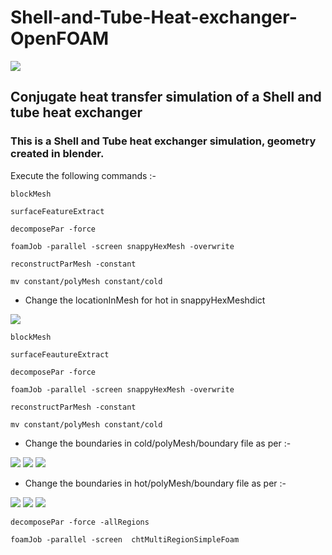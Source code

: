 # Shell-and-Tube-Heat-exchanger-OpenFOAM

<img src="https://d2t1xqejof9utc.cloudfront.net/screenshots/pics/fd275ff0a4d0179913ce146506715635/large.png"/>


## Conjugate heat transfer simulation of a Shell and tube heat exchanger

### This is a Shell and Tube heat exchanger simulation, geometry created in blender.

Execute the following commands :-
```
blockMesh

surfaceFeatureExtract

decomposePar -force

foamJob -parallel -screen snappyHexMesh -overwrite

reconstructParMesh -constant

mv constant/polyMesh constant/cold

```

+ Change the locationInMesh for hot in snappyHexMeshdict

<img src="https://sun9-2.userapi.com/impg/GutCCZUP11dCZbgFRAq6PLCIbGqe_IOIfNGnzw/jxSXvkh4fBk.jpg?size=893x105&quality=95&sign=9d049403ba4fbfae71d7241974b9a659&type=album"/>

```
blockMesh

surfaceFeautureExtract

decomposePar -force

foamJob -parallel -screen snappyHexMesh -overwrite

reconstructParMesh -constant

mv constant/polyMesh constant/cold

```
+ Change the boundaries in cold/polyMesh/boundary file as per :-

<img src = />
<img src = />
<img src = />

+ Change the boundaries in hot/polyMesh/boundary file as per :-

<img src ="https://sun9-62.userapi.com/impg/DQuodUdS3Iz3mkb-HVkLoXWP9v6oLhekMYJmUw/RqZL8rDE6uI.jpg?size=606x495&quality=95&sign=c2b19e3c34818fd852c6d9e066661b91&type=album"/>

<img src ="https://sun9-43.userapi.com/impg/PMz4qkEJagoqGUysZrCuRKjNLm6001LNNBOU9w/Av_vn0YVbjI.jpg?size=583x503&quality=95&sign=e4237ee76302384aa4dfcd8e0fc23ccb&type=album" />

<img src ="https://sun9-63.userapi.com/impg/gaMQmGjgnbpxkAXG4qDXEuYzptD-CyiVj3lOKw/mI5uyiY5GUQ.jpg?size=575x512&quality=95&sign=67be966b423ecd66afde709858c16859&type=album" />


```
decomposePar -force -allRegions

foamJob -parallel -screen  chtMultiRegionSimpleFoam

```
